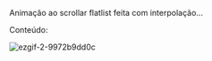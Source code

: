 Animação ao scrollar flatlist feita com interpolação...

Conteúdo:

![ezgif-2-9972b9dd0c](https://user-images.githubusercontent.com/100795687/182004922-b440857d-9a6d-4f13-8542-5bfaddc3eda2.gif)
